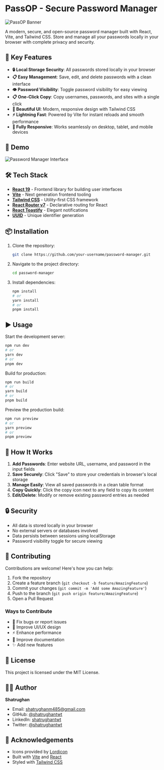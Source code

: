 # PassOP - Secure Password Manager

![PassOP Banner](https://placehold.co/800x200/22c55e/white?text=PassOP+-+Your+Secure+Password+Manager)

A modern, secure, and open-source password manager built with React, Vite, and Tailwind CSS. Store and manage all your passwords locally in your browser with complete privacy and security.

## 🌟 Key Features

- **🔒 Local Storage Security**: All passwords stored locally in your browser
- **📋 Easy Management**: Save, edit, and delete passwords with a clean interface
- **👁️ Password Visibility**: Toggle password visibility for easy viewing
- **📋 One-Click Copy**: Copy usernames, passwords, and sites with a single click
- **🎨 Beautiful UI**: Modern, responsive design with Tailwind CSS
- **⚡ Lightning Fast**: Powered by Vite for instant reloads and smooth performance
- **📱 Fully Responsive**: Works seamlessly on desktop, tablet, and mobile devices

## 🚀 Demo

![Password Manager Interface](https://placehold.co/600x400/22c55e/white?text=PassOP+Interface)

## 🛠️ Tech Stack

- **[React 19](https://react.dev/)** - Frontend library for building user interfaces
- **[Vite](https://vitejs.dev/)** - Next generation frontend tooling
- **[Tailwind CSS](https://tailwindcss.com/)** - Utility-first CSS framework
- **[React Router v7](https://reactrouter.com/)** - Declarative routing for React
- **[React Toastify](https://fkhadra.github.io/react-toastify/)** - Elegant notifications
- **[UUID](https://github.com/uuidjs/uuid)** - Unique identifier generation

## 📦 Installation

1. Clone the repository:
   ```bash
   git clone https://github.com/your-username/password-manager.git
   ```

2. Navigate to the project directory:
   ```bash
   cd password-manager
   ```

3. Install dependencies:
   ```bash
   npm install
   # or
   yarn install
   # or
   pnpm install
   ```

## ▶️ Usage

Start the development server:
```bash
npm run dev
# or
yarn dev
# or
pnpm dev
```

Build for production:
```bash
npm run build
# or
yarn build
# or
pnpm build
```

Preview the production build:
```bash
npm run preview
# or
yarn preview
# or
pnpm preview
```

## 🎯 How It Works

1. **Add Passwords**: Enter website URL, username, and password in the input fields
2. **Save Securely**: Click "Save" to store your credentials in browser's local storage
3. **Manage Easily**: View all saved passwords in a clean table format
4. **Copy Quickly**: Click the copy icon next to any field to copy its content
5. **Edit/Delete**: Modify or remove existing password entries as needed

## 🔒 Security

- All data is stored locally in your browser
- No external servers or databases involved
- Data persists between sessions using localStorage
- Password visibility toggle for secure viewing

## 🤝 Contributing

Contributions are welcome! Here's how you can help:

1. Fork the repository
2. Create a feature branch (`git checkout -b feature/AmazingFeature`)
3. Commit your changes (`git commit -m 'Add some AmazingFeature'`)
4. Push to the branch (`git push origin feature/AmazingFeature`)
5. Open a Pull Request

### Ways to Contribute

- 🐛 Fix bugs or report issues
- 🎨 Improve UI/UX design
- ⚡ Enhance performance
- 📖 Improve documentation
- ✨ Add new features

## 📄 License

This project is licensed under the MIT License.

## 👨‍💻 Author

**Shatrughan**

- Email: [shatrughanm485@gmail.com](mailto:shatrughanm485@gmail.com)
- GitHub: [@shatrughantwt](https://github.com/shatrughantwt)
- LinkedIn: [shatrughantwt](https://linkedin.com/in/shatrughantwt)
- Twitter: [@shatrughantwt](https://x.com/shatrughantwt)

## 🙏 Acknowledgements

- Icons provided by [Lordicon](https://lordicon.com/)
- Built with [Vite](https://vitejs.dev/) and [React](https://react.dev/)
- Styled with [Tailwind CSS](https://tailwindcss.com/)
